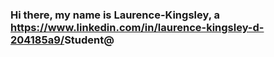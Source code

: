 ### Hi there, my name is Laurence-Kingsley, a <https://www.linkedin.com/in/laurence-kingsley-d-204185a9/>Student</a>@</h1>  

